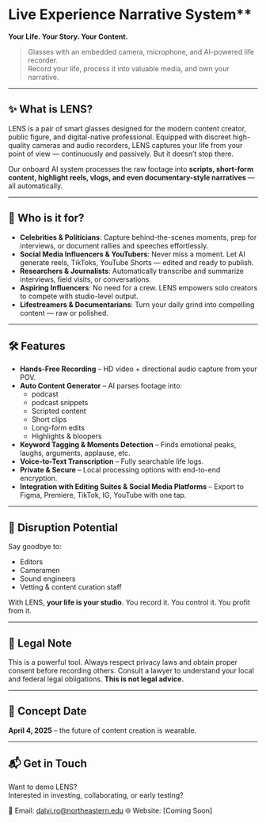 # Live Experience Narrative System**  
**Your Life. Your Story. Your Content.**

> Glasses with an embedded camera, microphone, and AI-powered life recorder.  
> Record your life, process it into valuable media, and own your narrative.

---

## ✨ What is LENS?

LENS is a pair of smart glasses designed for the modern content creator, public figure, and digital-native professional. Equipped with discreet high-quality cameras and audio recorders, LENS captures your life from your point of view — continuously and passively. But it doesn’t stop there.

Our onboard AI system processes the raw footage into **scripts, short-form content, highlight reels, vlogs, and even documentary-style narratives** — all automatically.

---

## 🎯 Who is it for?

- **Celebrities & Politicians**: Capture behind-the-scenes moments, prep for interviews, or document rallies and speeches effortlessly.
- **Social Media Influencers & YouTubers**: Never miss a moment. Let AI generate reels, TikToks, YouTube Shorts — edited and ready to publish.
- **Researchers & Journalists**: Automatically transcribe and summarize interviews, field visits, or conversations.
- **Aspiring Influencers**: No need for a crew. LENS empowers solo creators to compete with studio-level output.
- **Lifestreamers & Documentarians**: Turn your daily grind into compelling content — raw or polished.

---

## 🛠️ Features

- **Hands-Free Recording** – HD video + directional audio capture from your POV.
- **Auto Content Generator** – AI parses footage into:
  - podcast
  - podcast snippets
  - Scripted content
  - Short clips
  - Long-form edits
  - Highlights & bloopers
- **Keyword Tagging & Moments Detection** – Finds emotional peaks, laughs, arguments, applause, etc.
- **Voice-to-Text Transcription** – Fully searchable life logs.
- **Private & Secure** – Local processing options with end-to-end encryption.
- **Integration with Editing Suites & Social Media Platforms** – Export to Figma, Premiere, TikTok, IG, YouTube with one tap.

---

## 💼 Disruption Potential

Say goodbye to:
- Editors
- Cameramen
- Sound engineers
- Vetting & content curation staff

With LENS, **your life is your studio**. You record it. You control it. You profit from it.

---

## 🚨 Legal Note

This is a powerful tool. Always respect privacy laws and obtain proper consent before recording others. Consult a lawyer to understand your local and federal legal obligations. **This is not legal advice.**

---

## 📅 Concept Date

**April 4, 2025** – the future of content creation is wearable.

---

## 📬 Get in Touch

Want to demo LENS?  
Interested in investing, collaborating, or early testing?

📩 Email: dalvi.ro@northeastern.edu
🌐 Website: [Coming Soon]
